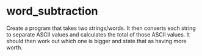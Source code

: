 # word_subtraction
Create a program that takes two strings/words. It then converts each string to separate ASCII values and calculates the total of those ASCII values. It should then work out which one is bigger and state that as having more worth. 
